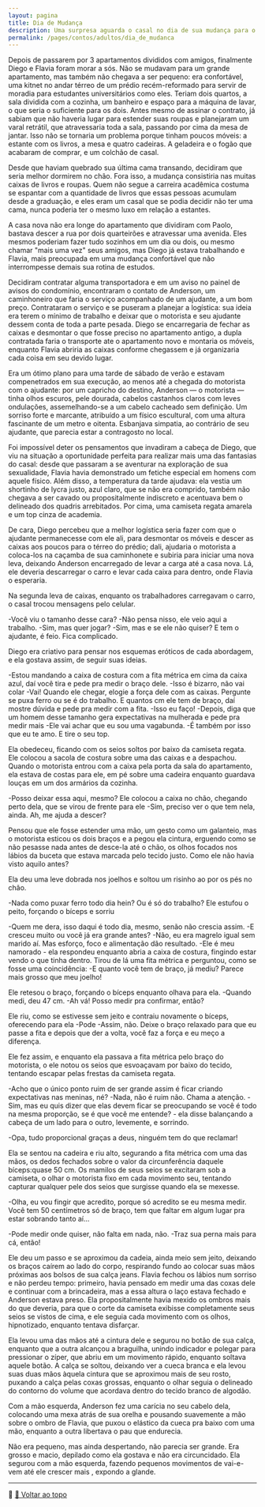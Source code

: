 ```yaml
---
layout: pagina
title: Dia de Mudança
description: Uma surpresa aguarda o casal no dia de sua mudança para o novo apartamento.
permalink: /pages/contos/adultos/dia_de_mudanca
---
```


Depois de passarem por 3 apartamentos divididos com amigos, finalmente Diego e Flavia foram morar a sós.
Não se mudavam para um grande apartamento, mas também não chegava a ser pequeno: era confortável, uma kitnet no andar térreo de um prédio recém-reformado para servir de moradia para estudantes universitários como eles. Teriam dois quartos, a sala dividida  com  a cozinha, um banheiro e espaço para a máquina de lavar, o que seria o suficiente para os dois.
Antes mesmo de assinar o contrato, já sabiam que não haveria lugar para estender suas roupas e planejaram um varal retrátil, que atravessaria toda a sala, passando por cima da mesa de jantar. Isso não se tornaria um problema porque tinham poucos móveis: a estante com os livros, a mesa  e quatro cadeiras. A geladeira e o fogão que acabaram de comprar, e um colchão de casal.  

Desde que haviam quebrado sua última cama transando, decidiram que seria melhor dormirem no chão. Fora isso, a mudança consistiria nas muitas caixas de livros e  roupas. Quem não segue a carreira acadêmica costuma se espantar com a quantidade de livros que essas pessoas acumulam desde a graduação, e eles eram um casal que se podia decidir não ter uma cama, nunca poderia ter o mesmo luxo em relação a estantes.  

A casa nova não era longe do apartamento que dividiram com Paolo, bastava descer a rua por dois quarteirões e atravessar uma avenida. Eles mesmos poderiam fazer tudo sozinhos em um dia ou dois, ou mesmo chamar "mais uma vez" seus amigos, mas Diego já estava trabalhando e Flavia, mais preocupada em uma mudança confortável que não interrompesse demais sua rotina de estudos.  

Decidiram contratar alguma transportadora e em um aviso no painel de avisos do condomínio, encontraram o contato de Anderson, um caminhoneiro que faria o serviço acompanhado de um ajudante, a um bom preço. Contrataram o serviço e se puseram a planejar a logística: sua ideia era terem o mínimo de trabalho e deixar que o motorista e seu ajudante  dessem conta de toda a parte pesada. Diego  se encarregaria de fechar as caixas e desmontar o que fosse preciso no apartamento antigo, a dupla contratada faria o transporte ate o apartamento novo e montaria os móveis, enquanto Flavia abriria as caixas conforme chegassem e já organizaria cada coisa em seu devido lugar.   

Era um ótimo plano para uma tarde de sábado de verão e estavam compenetrados em sua execução, ao menos até a chegada do motorista com o ajudante: por um capricho do destino, Anderson — o motorista — tinha olhos escuros, pele dourada, cabelos castanhos claros com leves ondulações, assemelhando-se a um cabelo cacheado sem definição. Um sorriso forte e marcante, atribuído a um físico escultural, com uma altura fascinante de um metro e oitenta. Esbanjava simpatia, ao contrário de seu ajudante, que parecia estar a contragosto no local.  

Foi impossível deter os pensamentos que invadiram a cabeça de Diego, que viu na situação a oportunidade perfeita para realizar mais uma das fantasias do casal: desde que passaram a se aventurar na exploração de sua sexualidade, Flavia havia demonstrado um fetiche especial em homens com aquele físico. Além disso, a temperatura da tarde ajudava: ela vestia  um shortinho de lycra justo, azul claro, que se não era comprido, também não chegava a ser cavado ou propositalmente indiscreto e acentuava bem o delineado dos  quadris arrebitados. Por cima, uma camiseta regata amarela e um top cinza de academia.

De cara, Diego percebeu que a melhor logística seria fazer com que o ajudante permanecesse com ele ali, para desmontar os móveis e descer as caixas aos poucos para o térreo do prédio; dali, ajudaria o motorista  a coloca-los na caçamba de sua caminhonete e subiria para iniciar uma nova leva, deixando Anderson encarregado de levar a carga até a casa nova. Lá, ele deveria descarregar o carro e levar cada caixa para dentro, onde Flavia o esperaria.  

Na segunda leva de caixas, enquanto os trabalhadores carregavam o carro, o casal trocou mensagens pelo celular.

-Você viu o tamanho desse cara?
-Não pensa nisso, ele veio aqui a trabalho.
-Sim, mas quer jogar?
-Sim, mas e se ele não quiser? E tem o ajudante, é feio. Fica complicado.

Diego era criativo  para pensar nos esquemas eróticos de cada abordagem, e ela gostava assim, de seguir suas ideias.  

-Estou mandando a caixa de costura com a fita métrica em cima da caixa azul, daí você tira e pede pra medir o braço dele.
-Isso é bizarro, não vai colar
-Vai! Quando ele chegar, elogie a força dele com as caixas. Pergunte se puxa ferro ou se é do trabalho. E  quantos cm ele tem de braço, daí mostre dúvida e pede pra medir com a fita.
-Isso eu faço!
-Depois, diga que um homem desse tamanho gera expectativas na mulherada e pede pra medir mais
-Ele vai achar que eu sou uma vagabunda.
-É também por isso que eu te amo. E tire o seu top.  


Ela obedeceu, ficando com os seios soltos por baixo da camiseta regata. Ele colocou a sacola de costura sobre uma das caixas e a despachou. Quando o motorista entrou com a caixa pela porta da sala do apartamento, ela estava de costas para ele,  em pé sobre uma cadeira enquanto guardava louças em um dos armários da cozinha.

-Posso deixar essa aqui, mesmo?
Ele colocou a caixa no chão, chegando perto dela, que se virou de frente para ele
-Sim, preciso ver o que tem nela, ainda. Ah, me ajuda a descer?  

Pensou que ele fosse estender uma mão, um gesto como um galanteio, mas o motorista esticou os dois braços e a pegou ela cintura, erguendo como se não pesasse nada antes de desce-la até o chão, os olhos focados nos lábios da buceta  que estava marcada pelo tecido justo. Como ele não havia visto aquilo antes?

Ela deu uma leve dobrada nos joelhos e soltou um risinho ao por os pés no chão.  

-Nada como puxar ferro todo dia hein? Ou é só do trabalho?
Ele estufou o peito, forçando o bíceps e sorriu  

-Quem me dera, isso daqui é todo dia, mesmo, senão não crescia assim.
-E cresceu muito ou você já era grande antes?
-Não, eu era magrelo igual sem marido aí. Mas esforço, foco e alimentação dão resultado.
-Ele é meu namorado - ela respondeu enquanto abria a caixa de costura, fingindo estar vendo o que tinha dentro. Tirou de lá uma fita métrica e perguntou, como se fosse uma coincidência:
-E quanto você tem de braço, já mediu? Parece mais grosso que meu joelho!

Ele retesou o braço, forçando o bíceps enquanto olhava para ela.
-Quando medi, deu 47 cm.
-Ah vá! Posso medir pra confirmar, então?  

Ele riu, como se estivesse sem jeito e contraiu novamente o bíceps, oferecendo para ela
-Pode
-Assim, não. Deixe o braço relaxado para que eu passe a fita  e depois que der a volta, você faz a força e eu meço a diferença.  

Ele fez assim, e enquanto ela passava a fita métrica pelo  braço do motorista, o ele notou os seios que esvoaçavam por baixo do tecido, tentando escapar pelas frestas da camiseta regata.  

-Acho que o único ponto ruim de ser grande assim é ficar criando expectativas nas meninas, né?
-Nada, não é ruim não. Chama a atenção.
-Sim, mas eu quis dizer que elas devem ficar se preocupando se você é todo na mesma proporção, se é que você me entende? - ela disse balançando a cabeça de um lado para o outro, levemente, e sorrindo.  

-Opa, tudo proporcional graças a deus, ninguém tem do que reclamar!  

Ela se sentou na cadeira e riu alto, segurando a fita métrica com uma das mãos, os dedos fechados sobre o valor da circunferência daquele bíceps:quase 50 cm. Os mamilos de seus seios se excitaram sob a camiseta, o olhar o motorista fixo em cada movimento seu, tentando capturar qualquer pele dos seios que surgisse quando ela se mexesse.  

-Olha, eu vou fingir que acredito, porque só acredito se eu mesma medir. Você tem 50 centímetros só de braço, tem que faltar em algum lugar pra estar sobrando tanto aí...  

-Pode medir onde quiser, não falta em nada, não.
-Traz sua perna mais para cá, então!  

Ele deu um passo e se aproximou da cadeia, ainda meio sem jeito, deixando os braços caírem ao lado do corpo, respirando fundo ao colocar suas mãos  próximas aos bolsos de sua calça jeans. Flavia  fechou os lábios num sorriso e não perdeu tempo: primeiro, havia pensado em medir uma das coxas dele e continuar com a brincadeira, mas a essa altura o laço estava fechado e Anderson estava preso. Ela propositalmente havia mexido os ombros mais do que deveria, para que o corte da camiseta exibisse completamente seus seios se vistos de cima, e ele seguia cada movimento com os olhos, hipnotizado, enquanto tentava disfarçar.  

Ela levou uma das mãos até a cintura dele e segurou no botão de sua calça, enquanto que a outra alcançou a braguilha, unindo indicador e polegar para pressionar o zíper, que abriu em um movimento rápido, enquanto soltava aquele botão. A calça se soltou, deixando ver a cueca branca e ela levou suas duas mãos àquela cintura que se aproximou mais de seu rosto, puxando a calça pelas coxas grossas, enquanto o olhar seguia o delineado do contorno do volume que acordava dentro do tecido branco de algodão.  

Com a mão esquerda, Anderson fez uma carícia no seu cabelo dela, colocando uma mexa atrás de sua orelha e pousando suavemente a mão sobre o ombro de Flavia,  que puxou o elástico da cueca pra baixo com uma mão, enquanto a outra libertava o pau que endurecia.  

Não era pequeno, mas ainda despertando, não parecia ser grande. Era grosso e macio, depilado como ela gostava e não era circuncidado. Ela segurou com a mão esquerda, fazendo pequenos movimentos de vai-e-vem até ele crescer mais , expondo a glande.


---

📌 [🔼 Voltar ao topo](#dia_de_mudanca)
